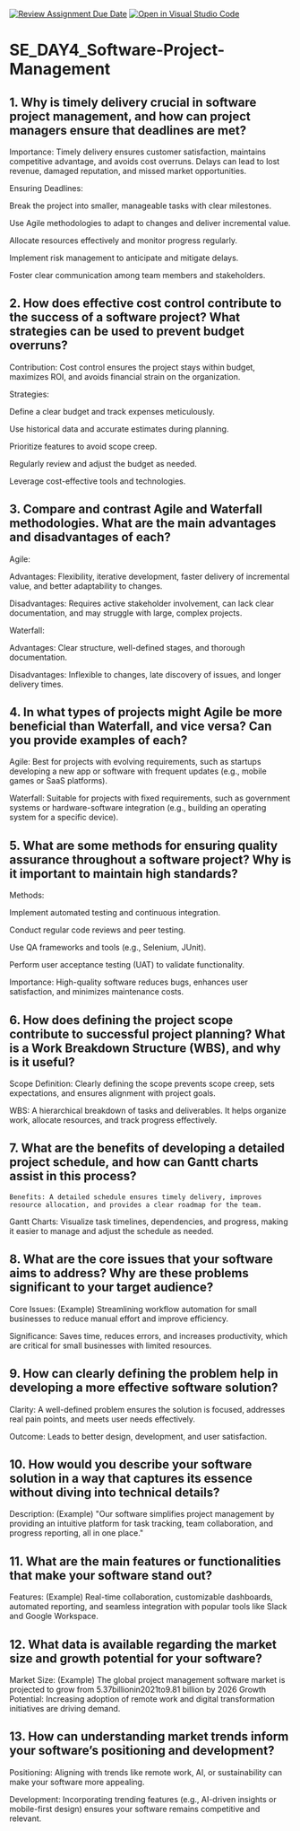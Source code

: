[![Review Assignment Due Date](https://classroom.github.com/assets/deadline-readme-button-22041afd0340ce965d47ae6ef1cefeee28c7c493a6346c4f15d667ab976d596c.svg)](https://classroom.github.com/a/9pw6JKcu)
[![Open in Visual Studio Code](https://classroom.github.com/assets/open-in-vscode-2e0aaae1b6195c2367325f4f02e2d04e9abb55f0b24a779b69b11b9e10269abc.svg)](https://classroom.github.com/online_ide?assignment_repo_id=18482463&assignment_repo_type=AssignmentRepo)
# SE_DAY4_Software-Project-Management
## 1. Why is timely delivery crucial in software project management, and how can project managers ensure that deadlines are met?
Importance: Timely delivery ensures customer satisfaction, maintains competitive advantage, and avoids cost overruns. Delays can lead to lost revenue, damaged reputation, and missed market opportunities.

Ensuring Deadlines:

Break the project into smaller, manageable tasks with clear milestones.

Use Agile methodologies to adapt to changes and deliver incremental value.

Allocate resources effectively and monitor progress regularly.

Implement risk management to anticipate and mitigate delays.

Foster clear communication among team members and stakeholders.
## 2. How does effective cost control contribute to the success of a software project? What strategies can be used to prevent budget overruns?
Contribution: Cost control ensures the project stays within budget, maximizes ROI, and avoids financial strain on the organization.

Strategies:

Define a clear budget and track expenses meticulously.

Use historical data and accurate estimates during planning.

Prioritize features to avoid scope creep.

Regularly review and adjust the budget as needed.

Leverage cost-effective tools and technologies.
## 3. Compare and contrast Agile and Waterfall methodologies. What are the main advantages and disadvantages of each?
Agile:

Advantages: Flexibility, iterative development, faster delivery of incremental value, and better adaptability to changes.

Disadvantages: Requires active stakeholder involvement, can lack clear documentation, and may struggle with large, complex projects.

Waterfall:

Advantages: Clear structure, well-defined stages, and thorough documentation.

Disadvantages: Inflexible to changes, late discovery of issues, and longer delivery times.


## 4. In what types of projects might Agile be more beneficial than Waterfall, and vice versa? Can you provide examples of each?
  Agile: Best for projects with evolving requirements, such as startups developing a new app or software with frequent updates (e.g., mobile games or SaaS platforms).

Waterfall: Suitable for projects with fixed requirements, such as government systems or hardware-software integration (e.g., building an operating system for a specific device).
## 5. What are some methods for ensuring quality assurance throughout a software project? Why is it important to maintain high standards?
Methods:

Implement automated testing and continuous integration.

Conduct regular code reviews and peer testing.

Use QA frameworks and tools (e.g., Selenium, JUnit).

Perform user acceptance testing (UAT) to validate functionality.

Importance: High-quality software reduces bugs, enhances user satisfaction, and minimizes maintenance costs.
## 6. How does defining the project scope contribute to successful project planning? What is a Work Breakdown Structure (WBS), and why is it useful?
Scope Definition: Clearly defining the scope prevents scope creep, sets expectations, and ensures alignment with project goals.

WBS: A hierarchical breakdown of tasks and deliverables. It helps organize work, allocate resources, and track progress effectively.
## 7. What are the benefits of developing a detailed project schedule, and how can Gantt charts assist in this process?
    Benefits: A detailed schedule ensures timely delivery, improves resource allocation, and provides a clear roadmap for the team.

Gantt Charts: Visualize task timelines, dependencies, and progress, making it easier to manage and adjust the schedule as needed.
## 8. What are the core issues that your software aims to address? Why are these problems significant to your target audience?
Core Issues: (Example) Streamlining workflow automation for small businesses to reduce manual effort and improve efficiency.

Significance: Saves time, reduces errors, and increases productivity, which are critical for small businesses with limited resources.
## 9. How can clearly defining the problem help in developing a more effective software solution?

Clarity: A well-defined problem ensures the solution is focused, addresses real pain points, and meets user needs effectively.

Outcome: Leads to better design, development, and user satisfaction.
## 10. How would you describe your software solution in a way that captures its essence without diving into technical details?
Description: (Example) "Our software simplifies project management by providing an intuitive platform for task tracking, team collaboration, and progress reporting, all in one place."
## 11. What are the main features or functionalities that make your software stand out?
Features: (Example) Real-time collaboration, customizable dashboards, automated reporting, and seamless integration with popular tools like Slack and Google Workspace.


## 12. What data is available regarding the market size and growth potential for your software?
   Market Size: (Example) The global project management software market is projected to grow from 
5.37billionin2021to9.81 billion by 2026
Growth Potential: Increasing adoption of remote work and digital transformation initiatives are driving demand.
## 13. How can understanding market trends inform your software’s positioning and development?

Positioning: Aligning with trends like remote work, AI, or sustainability can make your software more appealing.

Development: Incorporating trending features (e.g., AI-driven insights or mobile-first design) ensures your software remains competitive and relevant.
